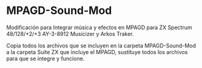 # MPAGD-Sound-Mod
Modificación para Integrar música y efectos en MPAGD para ZX Spectrum 48/128/+2/+3 AY-3-8912 Musicizer y Arkos Traker.

Copia todos los archivos que se incluyen en la carpeta MPAGD-Sound-Mod a la carpeta Suite ZX que incluye el MPAGD, sustituye todos los archivos para que se integre y funcione.
